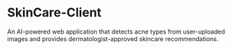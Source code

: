 # SkinCare-Client
An AI-powered web application that detects acne types from user-uploaded images and provides dermatologist-approved skincare recommendations. 
